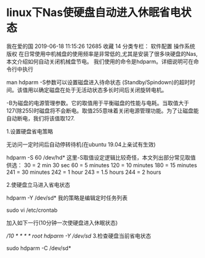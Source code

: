 # linux下Nas使硬盘自动进入休眠省电状态

我在爱的国 2019-06-18 11:15:26  12685  收藏 14
分类专栏： 软件配置 操作系统
版权
在日常使用中机械盘的使用频率是非常低的,尤其是安装了很多块硬盘的Nas,本文介绍如何自动关闭机械盘节电。
我们使用的命令是hdparm。详细说明可在命令行中执行

man hdparm
-S参数可以设置磁盘进入待命状态 (Standby/Spindown)的超时时间。该值用以确定磁盘在处于无活动状态多长时间后关闭旋转电机。

-B为磁盘的电源管理参数。它的取值用于平衡磁盘的性能与电耗。当取值大于127(除255)时磁盘将不会断电。取值255意味着关闭电源管理功能。为了让磁盘能自动断电，我们将该值取127.


1.设置硬盘省电策略

无访问一定时间后自动停转待机(在ubuntu 19.04上亲试有生效)

hdparm -S 60 /dev/hd*
这里-S取值设定逻辑比较奇怪，本文列出部分常见取值供选：
30 = 2 min 30 sec
60 = 5 minutes
120 = 10 minutes
180 = 15 minutes
241 = 30 minutes
242 = 1 hour
243 = 1.5 hours
244 = 2 hours

2.使硬盘立马进入省电状态

hdparm -Y /dev/sd*
我的策略是编辑定时任务列表

sudo vi /etc/crontab

加入如下一行(10分钟一次使硬盘进入休眠状态)

*/10 * * * *    root    hdparm -Y /dev/sd*
3.检查硬盘当前省电状态

sudo hdparm -C /dev/sd*